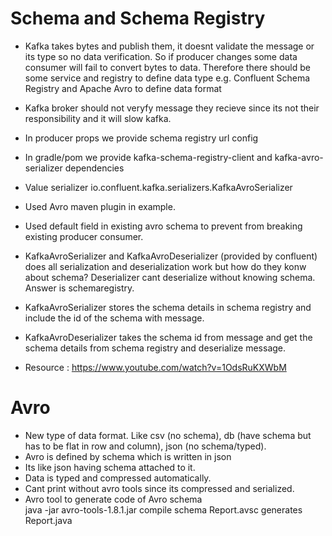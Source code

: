 # Schema and Schema Registry  
- Kafka takes bytes and publish them, it doesnt validate the message or its type so no data verification.
So if producer changes some data consumer will fail to convert bytes to data. 
Therefore there should be some service and registry to define data type e.g. Confluent Schema Registry and Apache Avro to define data format
- Kafka broker should not veryfy message they recieve since its not their responsibility and it will slow kafka.
- In producer props we provide schema registry url config  
- In gradle/pom we provide kafka-schema-registry-client and kafka-avro-serializer dependencies  
- Value serializer io.confluent.kafka.serializers.KafkaAvroSerializer  
- Used Avro maven plugin in example.  
- Used default field in existing avro schema to prevent from breaking existing producer consumer.  
- KafkaAvroSerializer and KafkaAvroDeserializer (provided by confluent) does all serialization and deserialization work but how do they konw about schema? Deserializer cant deserialize without knowing schema. Answer is schemaregistry.  
- KafkaAvroSerializer stores the schema details in schema registry and include the id of the schema with message.  
- KafkaAvroDeserializer takes the schema id from message and get the schema details from schema registry and deserialize message.


- Resource : https://www.youtube.com/watch?v=1OdsRuKXWbM

# Avro
- New type of data format. Like csv (no schema), db (have schema but has to be flat in row and column), json (no schema/typed).  
- Avro is defined by schema which is written in json  
- Its like json having schema attached to it.
- Data is typed and compressed automatically.  
- Cant print without avro tools since its compressed and serialized.
- Avro tool to generate code of Avro schema  
java -jar avro-tools-1.8.1.jar compile schema Report.avsc  generates Report.java
